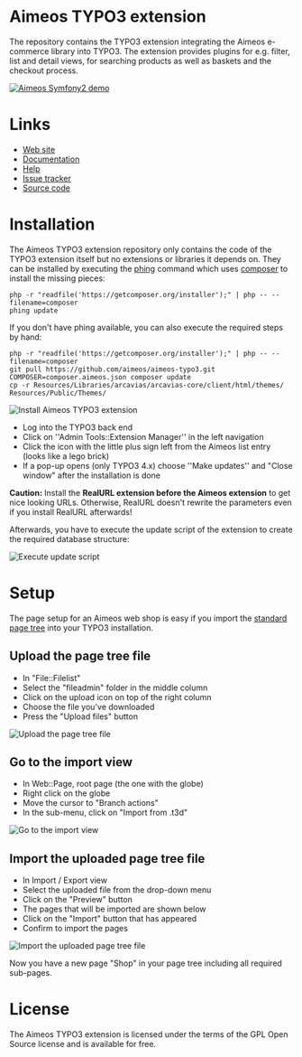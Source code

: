 Aimeos TYPO3 extension
======================

The repository contains the TYPO3 extension integrating the Aimeos e-commerce
library into TYPO3. The extension provides plugins for e.g. filter, list and
detail views, for searching products as well as baskets and the checkout process.

[![Aimeos Symfony2 demo](http://aimeos.org/fileadmin/user_upload/typo3-demo.jpg)](http://typo3.demo.aimeos.org/)

# Links

* [Web site](http://aimeos.org/app/typo3-ecommerce-shop/)
* [Documentation](http://docs.aimeos.org/TYPO3)
* [Help](http://help.aimeos.org/)
* [Issue tracker](https://github.com/aimeos/aimeos-typo3/issues)
* [Source code](https://github.com/aimeos/aimeos-typo3)

# Installation

The Aimeos TYPO3 extension repository only contains the code of the TYPO3 extension itself but no extensions or libraries it depends on. They can be installed by executing the [phing](http://phing.info/) command which uses [composer](http://getcomposer.org/) to install the missing pieces:

```
php -r "readfile('https://getcomposer.org/installer');" | php -- --filename=composer
phing update
```

If you don't have phing available, you can also execute the required steps by hand:
```
php -r "readfile('https://getcomposer.org/installer');" | php -- --filename=composer
git pull https://github.com/aimeos/aimeos-typo3.git
COMPOSER=composer.aimeos.json composer update
cp -r Resources/Libraries/arcavias/arcavias-core/client/html/themes/ Resources/Public/Themes/
```

![Install Aimeos TYPO3 extension](http://docs.aimeos.org/images/Aimeos-typo3-extmngr-install.png)

* Log into the TYPO3 back end
* Click on ''Admin Tools::Extension Manager'' in the left navigation
* Click the icon with the little plus sign left from the Aimeos list entry (looks like a lego brick)
* If a pop-up opens (only TYPO3 4.x) choose ''Make updates'' and "Close window" after the installation is done

**Caution:** Install the **RealURL extension before the Aimeos extension** to get nice looking URLs. Otherwise, RealURL doesn't rewrite the parameters even if you install RealURL afterwards!

Afterwards, you have to execute the update script of the extension to create the required database structure:

![Execute update script](http://docs.aimeos.org/images/Aimeos-typo3-extmngr-update-6.x.png)

# Setup

The page setup for an Aimeos web shop is easy if you import the [standard page tree](http://aimeos.org/fileadmin/download/Aimeos-pages_three-columns_1.3.t3d) into your TYPO3 installation.

## Upload the page tree file

* In "File::Filelist"
* Select the "fileadmin" folder in the middle column
* Click on the upload icon on top of the right column
* Choose the file you've downloaded
* Press the "Upload files" button

![Upload the page tree file](http://docs.aimeos.org/images/Aimeos-typo3-pages-upload.png)

## Go to the import view

* In Web::Page, root page (the one with the globe)
* Right click on the globe
* Move the cursor to "Branch actions"
* In the sub-menu, click on "Import from .t3d"

![Go to the import view](http://docs.aimeos.org/images/Aimeos-typo3-pages-menu.png)

## Import the uploaded page tree file

* In Import / Export view
* Select the uploaded file from the drop-down menu
* Click on the "Preview" button
* The pages that will be imported are shown below
* Click on the "Import" button that has appeared
* Confirm to import the pages

![Import the uploaded page tree file](http://docs.aimeos.org/images/Aimeos-typo3-pages-import.png)

Now you have a new page "Shop" in your page tree including all required sub-pages.

# License

The Aimeos TYPO3 extension is licensed under the terms of the GPL Open Source
license and is available for free.
